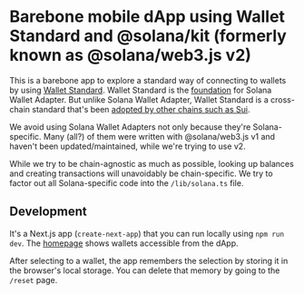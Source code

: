 # Barebone mobile dApp using Wallet Standard and @solana/kit (formerly known as @solana/web3.js v2)
This is a barebone app to explore a standard way of connecting to wallets by using [Wallet Standard](https://github.com/wallet-standard/wallet-standard). Wallet Standard is the [foundation](https://docs.phantom.com/developer-powertools/wallet-standard) for Solana Wallet Adapter. But unlike Solana Wallet Adapter, Wallet Standard is a cross-chain standard that's been [adopted by other chains such as Sui](https://docs.sui.io/standards/wallet-standard#managing-wallets).

We avoid using Solana Wallet Adapters not only because they're Solana-specific. Many (all?) of them were written with @solana/web3.js v1 and haven't been updated/maintained, while we're trying to use v2.

While we try to be chain-agnostic as much as possible, looking up balances and creating transactions will unavoidably be chain-specific. We try to factor out all Solana-specific code into the `/lib/solana.ts` file.

## Development
It's a Next.js app (`create-next-app`) that you can run locally using `npm run dev`. The [homepage](http://localhost:3000/) shows wallets accessible from the dApp.

After selecting to a wallet, the app remembers the selection by storing it in the browser's local storage. You can delete that memory by going to the `/reset` page.
